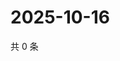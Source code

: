 # 2025-10-16

共 0 条

<!-- BEGIN ZHIHUVIDEO -->
<!-- 最后更新时间 Thu Oct 16 2025 20:22:58 GMT+0800 (China Standard Time) -->

<!-- END ZHIHUVIDEO -->
